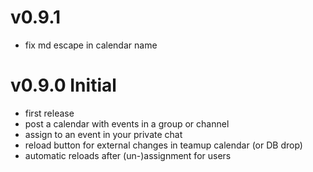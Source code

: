 # v0.9.1
* fix md escape in calendar name

# v0.9.0 Initial
* first release
* post a calendar with events in a group or channel
* assign to an event in your private chat
* reload button for external changes in teamup calendar (or DB drop)
* automatic reloads after (un-)assignment for users
